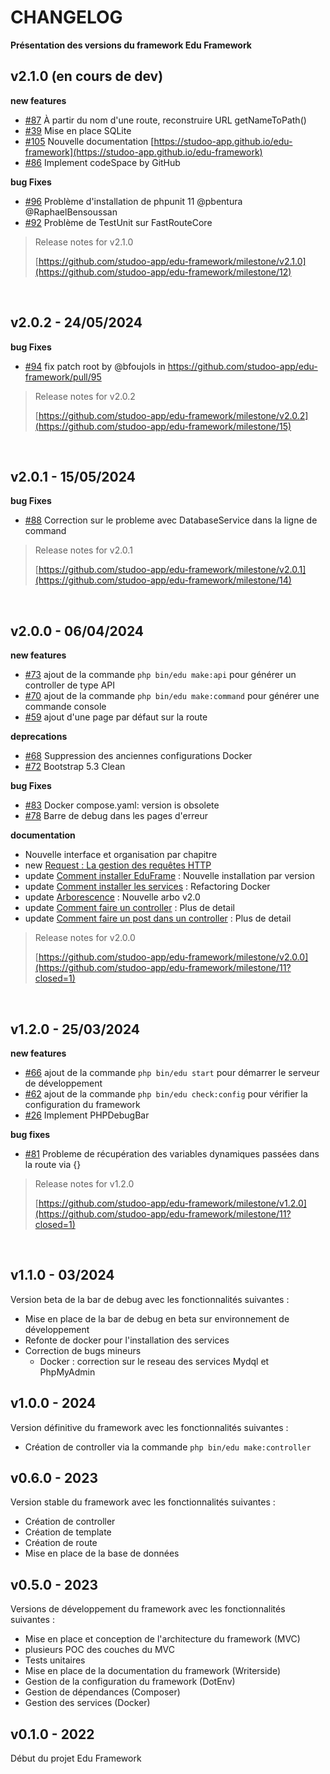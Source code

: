 # CHANGELOG

**Présentation des versions du framework Edu Framework**

## v2.1.0 (en cours de dev)

**new features**

- [#87](https://github.com/studoo-app/edu-framework/issues/87) À partir du nom d'une route, reconstruire URL getNameToPath()
- [#39](https://github.com/studoo-app/edu-framework/issues/39) Mise en place SQLite
- [#105](https://github.com/studoo-app/edu-framework/issues/105) Nouvelle documentation [https://studoo-app.github.io/edu-framework](https://studoo-app.github.io/edu-framework)
- [#86](https://github.com/studoo-app/edu-framework/issues/86) Implement codeSpace by GitHub

**bug Fixes**

- [#96](https://github.com/studoo-app/edu-framework/issues/96) Problème d'installation de phpunit 11 @pbentura @RaphaelBensoussan
- [#92](https://github.com/studoo-app/edu-framework/issues/92) Problème de TestUnit sur FastRouteCore

> Release notes for v2.1.0
>
> [https://github.com/studoo-app/edu-framework/milestone/v2.1.0](https://github.com/studoo-app/edu-framework/milestone/12)

  <br>

## v2.0.2 - 24/05/2024

**bug Fixes**

- [#94](https://github.com/studoo-app/edu-framework/issues/94) fix patch root by @bfoujols in <https://github.com/studoo-app/edu-framework/pull/95>

> Release notes for v2.0.2
>
> [https://github.com/studoo-app/edu-framework/milestone/v2.0.2](https://github.com/studoo-app/edu-framework/milestone/15)

<br>


## v2.0.1 - 15/05/2024

**bug Fixes**

- [#88](https://github.com/studoo-app/edu-framework/issues/88) Correction sur le probleme avec DatabaseService dans la ligne de command

> Release notes for v2.0.1
>
> [https://github.com/studoo-app/edu-framework/milestone/v2.0.1](https://github.com/studoo-app/edu-framework/milestone/14)

  <br>

## v2.0.0 - 06/04/2024

**new features**

- [#73](https://github.com/studoo-app/edu-framework/issues/73) ajout de la commande `php bin/edu make:api` pour générer un controller de type API
- [#70](https://github.com/studoo-app/edu-framework/issues/70) ajout de la commande `php bin/edu make:command` pour générer une commande console
- [#59](https://github.com/studoo-app/edu-framework/issues/59) ajout d'une page par défaut sur la route

**deprecations**

- [#68](https://github.com/studoo-app/edu-framework/issues/68) Suppression des anciennes configurations Docker
- [#72](https://github.com/studoo-app/edu-framework/issues/72) Bootstrap 5.3 Clean

**bug Fixes**

- [#83](https://github.com/studoo-app/edu-framework/issues/83) Docker compose.yaml: version is obsolete
- [#78](https://github.com/studoo-app/edu-framework/issues/78) Barre de debug dans les pages d'erreur

**documentation**

- Nouvelle interface et organisation par chapitre
- new [Request : La gestion des requêtes HTTP](https://studoo-app.github.io/edu-framework/boost/resquet.html)
- update [Comment installer EduFrame](https://studoo-app.github.io/edu-framework/build/index.html) : Nouvelle installation par version
- update [Comment installer les services](https://studoo-app.github.io/edu-framework/installation/index.html) : Refactoring Docker
- update [Arborescence](https://studoo-app.github.io/edu-framework/installation/index.html) : Nouvelle arbo v2.0
- update [Comment faire un controller](https://studoo-app.github.io/edu-framework/build/index.html) : Plus de detail
- update [Comment faire un post dans un controller](https://studoo-app.github.io/edu-framework/build/index.html) : Plus de detail

> Release notes for v2.0.0
>
> [https://github.com/studoo-app/edu-framework/milestone/v2.0.0](https://github.com/studoo-app/edu-framework/milestone/11?closed=1)

  <br>

## v1.2.0 - 25/03/2024

**new features**

- [#66](https://github.com/studoo-app/edu-framework/issues/66) ajout de la commande `php bin/edu start` pour démarrer le serveur de développement
- [#62](https://github.com/studoo-app/edu-framework/issues/62) ajout de la commande `php bin/edu check:config` pour vérifier la configuration du framework
- [#26](https://github.com/studoo-app/edu-framework/issues/26) Implement PHPDebugBar

**bug fixes**

- [#81](https://github.com/studoo-app/edu-framework/issues/81) Probleme de récupération des variables dynamiques passées dans la route via {}

> Release notes for v1.2.0
>
> [https://github.com/studoo-app/edu-framework/milestone/v1.2.0](https://github.com/studoo-app/edu-framework/milestone/11?closed=1)

  <br>

## v1.1.0 - 03/2024

Version beta de la bar de debug avec les fonctionnalités suivantes :

- Mise en place de la bar de debug en beta sur environnement de développement
- Refonte de docker pour l'installation des services
- Correction de bugs mineurs
  - Docker : correction sur le reseau des services Mydql et PhpMyAdmin

## v1.0.0 - 2024

Version définitive du framework avec les fonctionnalités suivantes :

- Création de controller via la commande `php bin/edu make:controller`

## v0.6.0 - 2023

Version stable du framework avec les fonctionnalités suivantes :

- Création de controller
- Création de template
- Création de route
- Mise en place de la base de données

## v0.5.0 - 2023

Versions de développement du framework avec les fonctionnalités suivantes :

- Mise en place et conception de l'architecture du framework (MVC)
- plusieurs POC des couches du MVC
- Tests unitaires
- Mise en place de la documentation du framework (Writerside)
- Gestion de la configuration du framework (DotEnv)
- Gestion de dépendances (Composer)
- Gestion des services (Docker)

## v0.1.0 - 2022

Début du projet Edu Framework